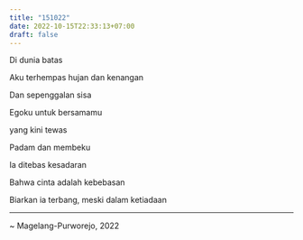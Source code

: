 ```yaml
---
title: "151022"
date: 2022-10-15T22:33:13+07:00
draft: false
---
```


Di dunia batas

Aku terhempas hujan dan kenangan

Dan sepenggalan sisa

Egoku untuk bersamamu

yang kini tewas

Padam dan membeku

Ia ditebas kesadaran  

Bahwa cinta adalah kebebasan

Biarkan ia terbang, meski dalam ketiadaan

____

~ Magelang-Purworejo, 2022


